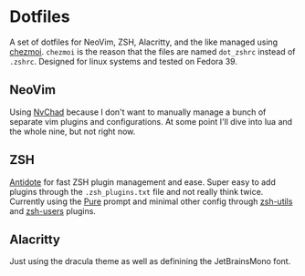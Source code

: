 # Dotfiles
A set of dotfiles for NeoVim, ZSH, Alacritty, and the like managed using [chezmoi](https://github.com/twpayne/chezmoi). `chezmoi` is the reason that the files are named `dot_zshrc` instead of `.zshrc`. Designed for linux systems and tested on Fedora 39.

## NeoVim

Using [NvChad](https://github.com/NvChad/NvChad) because I don't want to manually manage a bunch of separate vim plugins and configurations. At some point I'll dive into lua and the whole nine, but not right now.

## ZSH

[Antidote](https://github.com/mattmc3/antidote) for fast ZSH plugin management and ease. Super easy to add plugins through the `.zsh_plugins.txt` file and not really think twice. Currently using the [Pure](https://github.com/sindresorhus/pure) prompt and minimal other config through [zsh-utils](https://github.com/belak/zsh-utils) and [zsh-users](https://github.com/zsh-users) plugins.

## Alacritty

Just using the dracula theme as well as definining the JetBrainsMono font.
